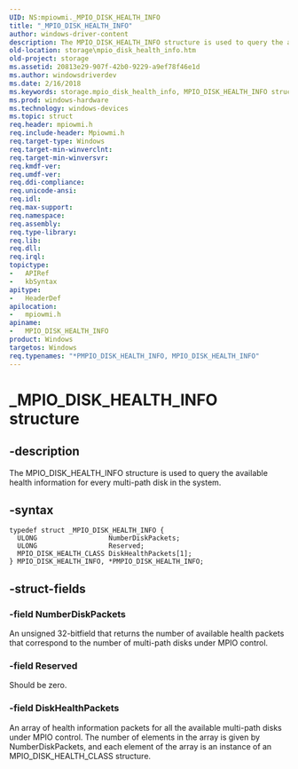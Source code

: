 ```yaml
---
UID: NS:mpiowmi._MPIO_DISK_HEALTH_INFO
title: "_MPIO_DISK_HEALTH_INFO"
author: windows-driver-content
description: The MPIO_DISK_HEALTH_INFO structure is used to query the available health information for every multi-path disk in the system.
old-location: storage\mpio_disk_health_info.htm
old-project: storage
ms.assetid: 20813e29-907f-42b0-9229-a9ef78f46e1d
ms.author: windowsdriverdev
ms.date: 2/16/2018
ms.keywords: storage.mpio_disk_health_info, MPIO_DISK_HEALTH_INFO structure [Storage Devices], PMPIO_DISK_HEALTH_INFO, structs-scsibus_d802e57e-d591-4a38-809c-0e8a1ae84eea.xml, mpiowmi/MPIO_DISK_HEALTH_INFO, mpiowmi/PMPIO_DISK_HEALTH_INFO, _MPIO_DISK_HEALTH_INFO, *PMPIO_DISK_HEALTH_INFO, PMPIO_DISK_HEALTH_INFO structure pointer [Storage Devices], MPIO_DISK_HEALTH_INFO
ms.prod: windows-hardware
ms.technology: windows-devices
ms.topic: struct
req.header: mpiowmi.h
req.include-header: Mpiowmi.h
req.target-type: Windows
req.target-min-winverclnt: 
req.target-min-winversvr: 
req.kmdf-ver: 
req.umdf-ver: 
req.ddi-compliance: 
req.unicode-ansi: 
req.idl: 
req.max-support: 
req.namespace: 
req.assembly: 
req.type-library: 
req.lib: 
req.dll: 
req.irql: 
topictype:
-	APIRef
-	kbSyntax
apitype:
-	HeaderDef
apilocation:
-	mpiowmi.h
apiname:
-	MPIO_DISK_HEALTH_INFO
product: Windows
targetos: Windows
req.typenames: "*PMPIO_DISK_HEALTH_INFO, MPIO_DISK_HEALTH_INFO"
---
```


# _MPIO_DISK_HEALTH_INFO structure


## -description


The MPIO_DISK_HEALTH_INFO structure is used to query the available health information for every multi-path disk in the system.


## -syntax


````
typedef struct _MPIO_DISK_HEALTH_INFO {
  ULONG                  NumberDiskPackets;
  ULONG                  Reserved;
  MPIO_DISK_HEALTH_CLASS DiskHealthPackets[1];
} MPIO_DISK_HEALTH_INFO, *PMPIO_DISK_HEALTH_INFO;
````


## -struct-fields




### -field NumberDiskPackets

An unsigned 32-bitfield that returns the number of available health packets that correspond to the number of multi-path disks under MPIO control.


### -field Reserved

Should be zero.


### -field DiskHealthPackets

An array of health information packets for all the available multi-path disks under MPIO control. The number of elements in the array is given by NumberDiskPackets, and each element of the array is an instance of an MPIO_DISK_HEALTH_CLASS structure.

